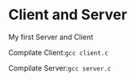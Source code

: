# Client and Server

My first Server and Client

Compilate Client:``gcc client.c``


Compilate Server:``gcc server.c``
